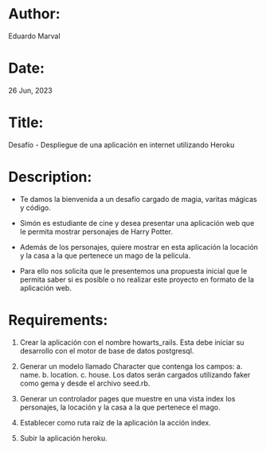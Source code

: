 # Author: 
Eduardo Marval

# Date: 
26 Jun, 2023

# Title: 
Desafío - Despliegue de una aplicación en internet
utilizando Heroku

# Description:

- Te damos la bienvenida a un desafío cargado de magia, varitas mágicas y código.

- Simón es estudiante de cine y desea presentar una aplicación web que le permita mostrar personajes de Harry Potter.

- Además de los personajes, quiere mostrar en esta aplicación la
locación y la casa a la que pertenece un mago de la película.

- Para ello nos solicita que le presentemos una propuesta inicial que le permita saber si es posible o no realizar este proyecto en formato de la aplicación web.

# Requirements:

1. Crear la aplicación con el nombre howarts_rails. Esta debe iniciar su desarrollo con el motor de base de datos postgresql.


2. Generar un modelo llamado Character que contenga los campos:
a. name.
b. location.
c. house.
Los datos serán cargados utilizando faker como gema y desde el archivo seed.rb.


3. Generar un controlador pages que muestre en una vista index los personajes, la
locación y la casa a la que pertenece el mago.


4. Establecer como ruta raíz de la aplicación la acción index.


5. Subir la aplicación heroku.


